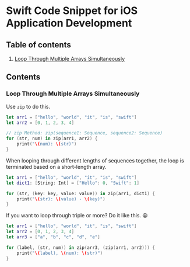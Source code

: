 # Swift Code Snippet for iOS Application Development

## Table of contents

1. [Loop Through Multiple Arrays Simultaneously](https://github.com/hcn1519/iOS_Swift_Snippet#loop-through-multiple-arrays-simultaneously)

## Contents

### Loop Through Multiple Arrays Simultaneously

Use `zip` to do this.

```swift
let arr1 = ["hello", "world", "it", "is", "swift"]
let arr2 = [0, 1, 2, 3, 4]

// zip Method: zip(sequence1: Sequence, sequence2: Sequence)
for (str, num) in zip(arr1, arr2) {
    print("\(num): \(str)")
}
```

When looping through different lengths of sequences together, the loop is terminated based on a short-length array.

```swift
let arr1 = ["hello", "world", "it", "is", "swift"]
let dict1: [String: Int] = ["Hello": 0, "Swift": 1]

for (str, (key: key, value: value)) in zip(arr1, dict1) {
    print("\(str): \(value) - \(key)")
}
```

If you want to loop through triple or more? Do it like this. 😀

```swift
let arr1 = ["hello", "world", "it", "is", "swift"]
let arr2 = [0, 1, 2, 3, 4]
let arr3 = ["a", "b", "c", "d", "e"]

for (label, (str, num)) in zip(arr3, (zip(arr1, arr2))) {
    print("\(label), \(num): \(str)")
}
```
